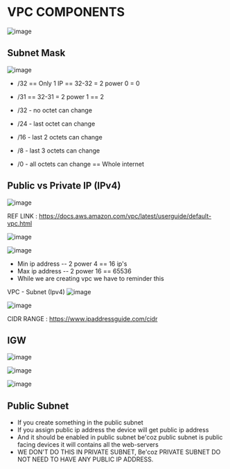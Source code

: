 # VPC COMPONENTS

![image](https://github.com/pavankumar0077/Aws-Devops/assets/40380941/23b5878a-c309-498c-85df-fdb81b7966cb)

Subnet Mask
--
![image](https://github.com/pavankumar0077/Aws-Devops/assets/40380941/ff0fe271-d6a1-41ef-b897-85031b4a4e0c)

- /32 == Only 1 IP == 32-32 = 2 power 0 = 0
- /31 == 32-31 = 2 power 1 == 2

- /32 - no octet can change
- /24 - last octet can change
- /16 - last 2 octets can change
- /8 - last 3 octets can change
- /0 - all octets can change == Whole internet

Public vs Private IP (IPv4)
--
![image](https://github.com/pavankumar0077/Aws-Devops/assets/40380941/b7696ef3-3709-42ee-83fa-d363bcdb3dd9)

REF LINK : https://docs.aws.amazon.com/vpc/latest/userguide/default-vpc.html

![image](https://github.com/pavankumar0077/Aws-Devops/assets/40380941/9e4705a0-6e45-4874-8f1f-ac68d59c86b2)

![image](https://github.com/pavankumar0077/Aws-Devops/assets/40380941/0f91b567-236b-4352-aee5-9c2be1cb8ba5)

- Min ip address -- 2 power 4 == 16 ip's
- Max ip address -- 2 power 16 == 65536
- While we are creating vpc we have to reminder this

VPC - Subnet (Ipv4)
![image](https://github.com/pavankumar0077/Aws-Devops/assets/40380941/eba37904-5a75-4904-92ac-764842029762)

![image](https://github.com/pavankumar0077/Aws-Devops/assets/40380941/746642a3-05f9-47f3-8ca6-77a14f867ce8)

CIDR RANGE : https://www.ipaddressguide.com/cidr

IGW
--
![image](https://github.com/pavankumar0077/Aws-Devops/assets/40380941/992dd7ff-7ae0-4f95-b1ca-f21ee9bff87b)

![image](https://github.com/pavankumar0077/Aws-Devops/assets/40380941/1d6a2a72-ac00-4647-a410-13e513630265)

![image](https://github.com/pavankumar0077/Aws-Devops/assets/40380941/11d9fc33-459f-441a-8b89-4aa64a0122c2)


Public Subnet 
--
- If you create something in the public subnet
- If you assign public ip address the device will get public ip address
- And it should be enabled in public subnet be'coz public subnet is public facing devices it will contains all the web-servers
- WE DON'T DO THIS IN PRIVATE SUBNET, Be'coz PRIVATE SUBNET DO NOT NEED TO HAVE ANY PUBLIC IP ADDRESS.









